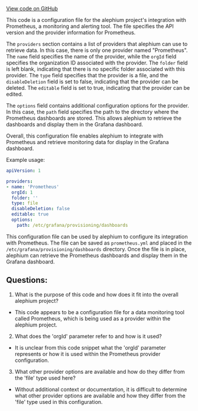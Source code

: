 [View code on GitHub](https://github.com/alephium/alephium/docker/grafana/provisioning/dashboards/dashboard.yml)

This code is a configuration file for the alephium project's integration with Prometheus, a monitoring and alerting tool. The file specifies the API version and the provider information for Prometheus. 

The `providers` section contains a list of providers that alephium can use to retrieve data. In this case, there is only one provider named "Prometheus". The `name` field specifies the name of the provider, while the `orgId` field specifies the organization ID associated with the provider. The `folder` field is left blank, indicating that there is no specific folder associated with this provider. The `type` field specifies that the provider is a file, and the `disableDeletion` field is set to false, indicating that the provider can be deleted. The `editable` field is set to true, indicating that the provider can be edited. 

The `options` field contains additional configuration options for the provider. In this case, the `path` field specifies the path to the directory where the Prometheus dashboards are stored. This allows alephium to retrieve the dashboards and display them in the Grafana dashboard. 

Overall, this configuration file enables alephium to integrate with Prometheus and retrieve monitoring data for display in the Grafana dashboard. 

Example usage:

```yaml
apiVersion: 1

providers:
- name: 'Prometheus'
  orgId: 1
  folder: ''
  type: file
  disableDeletion: false
  editable: true
  options:
    path: /etc/grafana/provisioning/dashboards
```

This configuration file can be used by alephium to configure its integration with Prometheus. The file can be saved as `prometheus.yml` and placed in the `/etc/grafana/provisioning/dashboards` directory. Once the file is in place, alephium can retrieve the Prometheus dashboards and display them in the Grafana dashboard.
## Questions: 
 1. What is the purpose of this code and how does it fit into the overall alephium project?
- This code appears to be a configuration file for a data monitoring tool called Prometheus, which is being used as a provider within the alephium project.

2. What does the 'orgId' parameter refer to and how is it used?
- It is unclear from this code snippet what the 'orgId' parameter represents or how it is used within the Prometheus provider configuration.

3. What other provider options are available and how do they differ from the 'file' type used here?
- Without additional context or documentation, it is difficult to determine what other provider options are available and how they differ from the 'file' type used in this configuration.